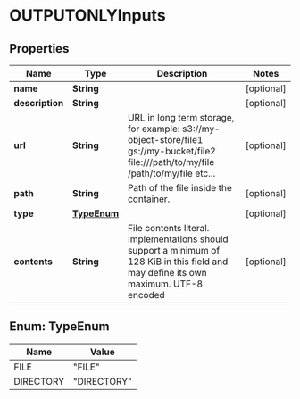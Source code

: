 
# OUTPUTONLYInputs

## Properties
Name | Type | Description | Notes
------------ | ------------- | ------------- | -------------
**name** | **String** |  |  [optional]
**description** | **String** |  |  [optional]
**url** | **String** | URL in long term storage, for example: s3://my-object-store/file1 gs://my-bucket/file2 file:///path/to/my/file /path/to/my/file etc... |  [optional]
**path** | **String** | Path of the file inside the container. |  [optional]
**type** | [**TypeEnum**](#TypeEnum) |  |  [optional]
**contents** | **String** | File contents literal.  Implementations should support a minimum of 128 KiB in this field and may define its own maximum. UTF-8 encoded |  [optional]


<a name="TypeEnum"></a>
## Enum: TypeEnum
Name | Value
---- | -----
FILE | &quot;FILE&quot;
DIRECTORY | &quot;DIRECTORY&quot;



